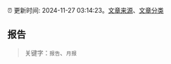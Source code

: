 :alarm_clock: 更新时间: 2024-11-27 03:14:23。[文章来源](/README.md)、[文章分类](/TAGS.md)

## 报告


> 关键字：`报告`、`月报`




